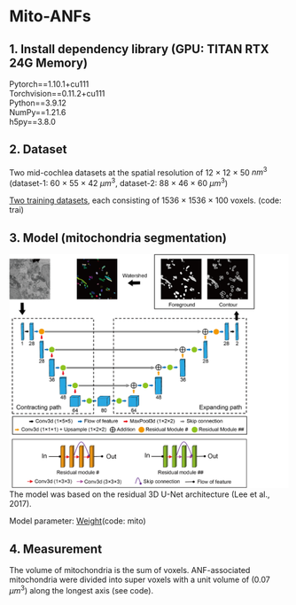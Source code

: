 # Mito-ANFs

## 1. Install dependency library (GPU: TITAN RTX 24G Memory)
Pytorch==1.10.1+cu111<br/>
Torchvision==0.11.2+cu111<br/>
Python==3.9.12<br />
NumPy==1.21.6<br />
h5py==3.8.0<br />

## 2. Dataset
Two mid-cochlea datasets at the spatial resolution of 12 × 12 × 50 $nm^3$ (dataset-1: 60 × 55 × 42 $μm^3$, dataset-2: 88 × 46 × 60 $μm^3$) 

[Two training datasets](https://pan.baidu.com/s/1pF2snx4IPPwlRptBL8spkg), each consisting of 1536 × 1536 × 100 voxels. (code: trai)


## 3. Model (mitochondria segmentation)
![image](picture/network.png)
The model was based on the residual 3D U-Net architecture (Lee et al., 2017).

Model parameter: [Weight](https://pan.baidu.com/s/1ygFEJoowlZb588PJW9iMRw)(code: mito)

## 4. Measurement
The volume of mitochondria is the sum of voxels. ANF-associated mitochondria were divided into super voxels with a unit volume of (0.07 $μm^3$) along the longest axis (see code).
